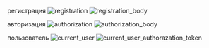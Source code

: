 регистрация
![registration](https://github.com/stivensson/JSC_4.4.9/assets/129164252/684ee004-487f-4b4d-bdcc-4e19019a3d52)
![registration_body](https://github.com/stivensson/JSC_4.4.9/assets/129164252/51b461ac-f05b-4f2b-a506-3f869fc62eff)

авторизация
![authorization](https://github.com/stivensson/JSC_4.4.9/assets/129164252/3364b6b3-c0ce-4bea-9436-d31a8e24cb58)
![authorization_body](https://github.com/stivensson/JSC_4.4.9/assets/129164252/ee23d33a-6a5a-4802-ae41-6bd4ac3ef3e3)

пользователь
![current_user](https://github.com/stivensson/JSC_4.4.9/assets/129164252/f68fdc4f-06c9-4a42-ba10-3d5c306e5ba0)
![current_user_authorazation_token](https://github.com/stivensson/JSC_4.4.9/assets/129164252/1112d3f3-2237-42db-909c-6535ab5bb90a)
